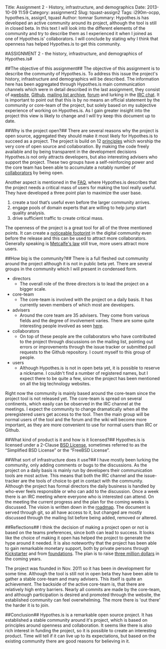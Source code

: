 Title: Assignment 2 - History, infrastructure, and demographics
Date: 2013-10-09 11:59
Category: assignment2
Slug: tquast-assign2
Tags: i290m-ocpp, hypothes.is, assign1, tquast
Author: tomnar
Summary: Hypothes.is has developed an active community around its project, although the tool is still in closed beta. In this text I will look into the different elements of the community and try to describe them as I experienced it when I joined as one of Hypothes.is' collaborators. I will conclude by stating why I think that openness has helped Hypothes.is to get this community.

#ASSIGNMENT 2 - the history, infrastructure, and demographics of Hypothes.is#


##The objective of this assignment##
The objective of this assignment is to describe the community of Hypothes.is. To address this issue the project's history, infrastructure and demographics will be described. The information here has been aggregated through Hypothes.is main communication channels which were in detail described in the last assignment, they consist of a[website](http://hypothes.is/), [Github](https://github.com/hypothesis), [mailing list archive](http://list.hypothes.is/archive/dev/), [forum](https://groups.google.com/forum/#!forum/hypothesis-forum) and lurking in the [IRC chat](http://webchat.freenode.net/?channels=hypothes.is). It is important to point out that this is by no means an official statement by the community or core-team of the project, but solely based on my subjective experience of working on Hypothes.is. As I gain greater insight into the project this view is likely to change and I will try keep this document up to date.

##Why is the project open?##
There are several reasons why the project is open source, aggregated they should make it most likely for Hypothes.is to succeed as a project. The project is build on 12 [principles](http://hypothes.is/principles/) which worship the very core of open source and collaboration. By  making the code freely available and by being transparent in the development decisions Hypothes.is not only attracts developers, but also interesting advisers who support the project. These two groups have a self-reinforcing power and the core team has been able to accumulate a notably number of [collaborators](http://hypothes.is/who/) by being open.

Another aspect is mentioned in the [FAQ](http://hypothes.is/faq/), where Hypothes.is describes that the project needs a critical mass of users for making the tool really useful. They have developed a three point plan to maximize the user base.

1. create a tool that’s useful even before the larger community arrives.
2. engage pools of domain experts that are willing to help jump start quality analysis.
3. drive sufficient traffic to create critical mass.

The openness of the project is a great tool for all of the three mentioned points. It can create a [noticeable footprint](http://opensource.com/business/13/2/self-promoting-open-source-projects) in the digital community even before the release and this can be used to attract more collaborators. Generally speaking is [Metcalfe's law](http://en.wikipedia.org/wiki/Metcalfe's_law) still true, more users attract more users.

##How big is the community?##
There is a full fleshed out community around the project although it is not in public beta yet. There are several groups in the community which I will present in condensed form.

* directors
    + The overall role of the three directors is to lead the project on a bigger scale.
* core-team
    + The core-team is involved with the project on a daily basis. It has currently seven members of which most are developers.
* advisers
    + Around the core team are 35 advisers. They come from various fields and the degree of involvement varies. There are some quite interesting people involved as seen [here](http://hypothes.is/who/).
* collaborators
    + On top of these people are the collaborators who have contributed to the project through discussions on the mailing list, pointing out errors or improvements through the issue tracker or submitted pull requests to the Github repository. I count myself to this group of people.
* users
    + Although Hypothes.is is not in open beta yet, it is possible to reserve a nickname. I couldn't find a number of registered names, but I expect there to be quite a few, since the project has been mentioned on all the big technology websites.
	
Right now the community is mainly based around the core-team since the project tool is not released yet. The core-team is spread on several continents, which easily can be observed in the IRC channel at the meetings. I expect the community to change dramatically when all the preregistered users get access to the tool. Then the main group will be normal users of the tool and the forum and the wiki will become more important, as they are more convenient to use for normal users than IRC or Github.

##What kind of product is it and how is it licensed?##
Hypothes.is is licensed under a 2-Clause [BSD License](https://en.wikipedia.org/wiki/BSD_licenses), sometimes referred to as the “Simplified BSD License” or the “FreeBSD License”.

##What sort of infrastructure does it use?##
I have mostly been lurking the community, only adding comments or bugs to the discussions. As the project on a daily basis is mainly run by developers their communication tools are most active. This means that both the IRC channel and the issue-tracker are the tools of choice to get in contact with the community. Although the project has formal directors the daily business is handled by who-ever feels responsible or who can add to the discussion. Once a week there is an IRC meeting where everyone who is interested can attend. On the meeting the current progress and the plan for the coming weeks is discussed. The vision is written down in the [roadmap](https://github.com/hypothesis/h/wiki/roadmap). The document is served through git, so all have access to it, but changed are mostly discussed through the mailing list before being added, removed or altered. 

##Reflections##
I think the decision of making a project open or not is based on the teams preferences, since both can lead to success. It looks like the choice of making it open has helped the project to generate the hype around it needed. It is also noteworthy that the project has been able to gain remarkable monetary support, both by private persons through [Kickstarter](http://www.kickstarter.com/projects/dwhly/hypothesis-taking-peer-review-to-the-internet) and from [foundations](http://hypothes.is/donors/). The plan is to raise [three million dollars](http://lj.libraryjournal.com/2013/01/oa/8-questions-with-peter-brantley/) in the coming years.

The project was founded in Nov. 2011 so it has been in development for some time. Although the tool is still not in open beta they have been able to gather a stable core-team and many advisers. This itself is quite an achievement. The backside of the active core-team is, that there are relatively high entry barriers. Nearly all commits are made by the core-team, and although participation is desired and promoted through the website, the established community can feel overwhelming. The more there is 'out there' the harder it is to join.

##Conclusion##
Hypothes.is is a remarkable open source project. It has established a stable community around it's project, which is based on principles around openness and collaboration. It seems like there is also rich interest in funding the project, so it is possible to create an interesting product. Time will tell if it can live up to its expectations, but based on the existing community there are good reasons for believing in it.